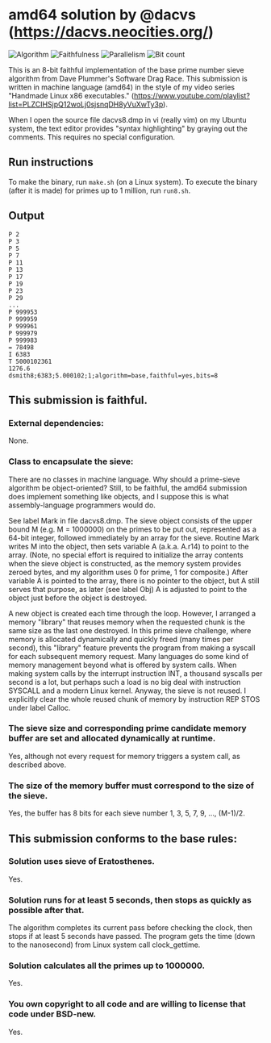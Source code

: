 # amd64 solution by @dacvs (https://dacvs.neocities.org/)

![Algorithm](https://img.shields.io/badge/Algorithm-base-green)
![Faithfulness](https://img.shields.io/badge/Faithful-yes-green)
![Parallelism](https://img.shields.io/badge/Parallel-no-green)
![Bit count](https://img.shields.io/badge/Bits-8-yellowgreen)

This is an 8-bit faithful implementation of the base prime number sieve algorithm from Dave Plummer's Software Drag Race.
This submission is written in machine language (amd64) in the style of my video series "Handmade Linux x86 executables."
(https://www.youtube.com/playlist?list=PLZCIHSjpQ12woLj0sjsnqDH8yVuXwTy3p).

When I open the source file dacvs8.dmp in vi (really vim) on my Ubuntu system, the text editor provides "syntax highlighting" by graying out the comments. This requires no special configuration. 

## Run instructions

To make the binary, run `make.sh` (on a Linux system).
To execute the binary (after it is made) for primes up to 1 million, run `run8.sh`.

## Output

```
P 2
P 3
P 5
P 7
P 11
P 13
P 17
P 19
P 23
P 29
...
P 999953
P 999959
P 999961
P 999979
P 999983
= 78498
I 6383
T 5000102361
1276.6
dsmith8;6383;5.000102;1;algorithm=base,faithful=yes,bits=8

```

## This submission is faithful.

### External dependencies:
None.

### Class to encapsulate the sieve:
There are no classes in machine language. Why should a prime-sieve algorithm be object-oriented? Still, to be faithful, the amd64 submission does implement something like objects, and I suppose this is what assembly-language programmers would do.

See label Mark in file dacvs8.dmp. The sieve object consists of the upper bound M (e.g. M = 1000000) on the primes to be put out, represented as a 64-bit integer, followed immediately by an array for the sieve. Routine Mark writes M into the object, then sets variable A (a.k.a. A.r14) to point to the array. (Note, no special effort is required to initialize the array contents when the sieve object is constructed, as the memory system provides zeroed bytes, and my algorithm uses 0 for prime, 1 for composite.) After variable A is pointed to the array, there is no pointer to the object, but A still serves that purpose, as later (see label Obj) A is adjusted to point to the object just before the object is destroyed.

A new object is created each time through the loop. However, I arranged a memory "library" that reuses memory when the requested chunk is the same size as the last one destroyed. In this prime sieve challenge, where memory is allocated dynamically and quickly freed (many times per second), this "library" feature prevents the program from making a syscall for each subsequent memory request. Many languages do some kind of memory management beyond what is offered by system calls. When making system calls by the interrupt instruction INT, a thousand syscalls per second is a lot, but perhaps such a load is no big deal with instruction SYSCALL and a modern Linux kernel. Anyway, the sieve is not reused. I explicitly clear the whole reused chunk of memory by instruction REP STOS under label Calloc.

### The sieve size and corresponding prime candidate memory buffer are set and allocated dynamically at runtime.
Yes, although not every request for memory triggers a system call, as described above.

### The size of the memory buffer must correspond to the size of the sieve.
Yes, the buffer has 8 bits for each sieve number 1, 3, 5, 7, 9, ..., (M-1)/2.

## This submission conforms to the base rules:
### Solution uses sieve of Eratosthenes.
Yes.

### Solution runs for at least 5 seconds, then stops as quickly as possible after that.
The algorithm completes its current pass before checking the clock, then stops if at least 5 seconds have passed. The program gets the time (down to the nanosecond) from Linux system call clock_gettime.

### Solution calculates all the primes up to 1000000.
Yes.

### You own copyright to all code and are willing to license that code under BSD-new.
Yes.
